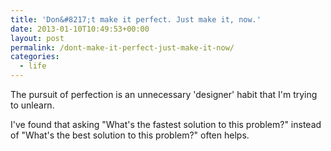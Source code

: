 ```yaml
---
title: 'Don&#8217;t make it perfect. Just make it, now.'
date: 2013-01-10T10:49:53+00:00
layout: post
permalink: /dont-make-it-perfect-just-make-it-now/
categories:
  - life
---
```

<p>The pursuit of perfection is an&nbsp;unnecessary 'designer' habit that I'm trying to unlearn.&nbsp;</p><p>I've found that asking "What's the fastest solution to this problem?" instead of "What's the best solution to this problem?" often helps.</p>
